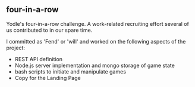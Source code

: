 four-in-a-row
-------------

Yodle's four-in-a-row challenge. A work-related recruiting effort several of us contributed to in our spare time.

I committed as 'Fend' or 'will' and worked on the following aspects of the project:
- REST API definition
- Node.js server implementation and mongo storage of game state
- bash scripts to initiate and manipulate games
- Copy for the Landing Page
